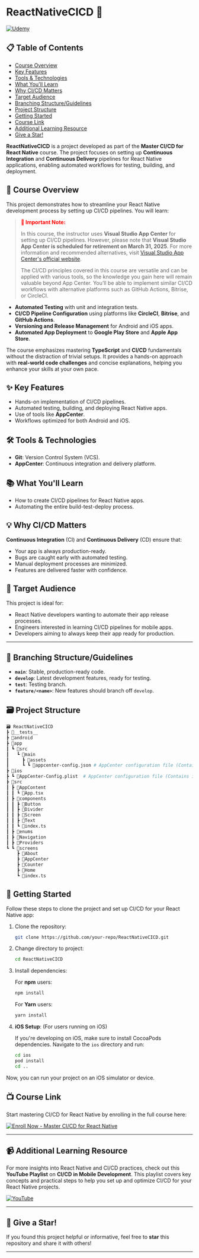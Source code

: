 # ReactNativeCICD 🚀

[![Udemy](https://img.shields.io/badge/Udemy-Master%20CI%2FCD%20for%20React%20Native-blue?logo=udemy)](https://www.udemy.com/course/continuous-integration-and-continuous-delivery-for-react-native/?couponCode=2021PM25)

## 📋 Table of Contents

- [Course Overview](#📖-course-overview)
- [Key Features](#✨-key-features)
- [Tools & Technologies](#🛠️-tools--technologies)
- [What You'll Learn](#📚-what-youll-learn)
- [Why CI/CD Matters](#💡-why-cicd-matters)
- [Target Audience](#🎯-target-audience)
- [Branching Structure/Guidelines](#🌳-branching-structureguidelines)
- [Project Structure](#🗃️-project-structure)
- [Getting Started](#🚀-getting-started)
- [Course Link](#📺-course-link)
- [Additional Learning Resource](#📹-additional-learning-resource)
- [Give a Star!](#🌟-give-a-star)

**ReactNativeCICD** is a project developed as part of the **Master CI/CD for React Native** course. The project focuses on setting up **Continuous Integration** and **Continuous Delivery** pipelines for React Native applications, enabling automated workflows for testing, building, and deployment.

## 📖 Course Overview

This project demonstrates how to streamline your React Native development process by setting up CI/CD pipelines. You will learn:

> **<span style="color:red;">🚨 Important Note:</span>**
>
> In this course, the instructor uses **Visual Studio App Center** for setting up CI/CD pipelines. However, please note that **Visual Studio App Center is scheduled for retirement on March 31, 2025**. For more information and recommended alternatives, visit [Visual Studio App Center's official website](https://appcenter.ms/).
>
> The CI/CD principles covered in this course are versatile and can be applied with various tools, so the knowledge you gain here will remain valuable beyond App Center. You’ll be able to implement similar CI/CD workflows with alternative platforms such as GitHub Actions, Bitrise, or CircleCI.

- **Automated Testing** with unit and integration tests.
- **CI/CD Pipeline Configuration** using platforms like **CircleCI**, **Bitrise**, and **GitHub Actions**.
- **Versioning and Release Management** for Android and iOS apps.
- **Automated App Deployment** to **Google Play Store** and **Apple App Store**.

The course emphasizes mastering **TypeScript** and **CI/CD** fundamentals without the distraction of trivial setups. It provides a hands-on approach with **real-world code challenges** and concise explanations, helping you enhance your skills at your own pace.

## ✨ Key Features

- Hands-on implementation of CI/CD pipelines.
- Automated testing, building, and deploying React Native apps.
- Use of tools like **AppCenter**.
- Workflows optimized for both Android and iOS.

## 🛠️ Tools & Technologies

- **Git**: Version Control System (VCS).
- **AppCenter**: Continuous integration and delivery platform.

## 📚 What You'll Learn

- How to create CI/CD pipelines for React Native apps.
- Automating the entire build-test-deploy process.

## 💡 Why CI/CD Matters

**Continuous Integration** (CI) and **Continuous Delivery** (CD) ensure that:

- Your app is always production-ready.
- Bugs are caught early with automated testing.
- Manual deployment processes are minimized.
- Features are delivered faster with confidence.

## 🎯 Target Audience

This project is ideal for:

- React Native developers wanting to automate their app release processes.
- Engineers interested in learning CI/CD pipelines for mobile apps.
- Developers aiming to always keep their app ready for production.

---

## 🌳 Branching Structure/Guidelines

- **`main`**: Stable, production-ready code.
- **`develop`**: Latest development features, ready for testing.
- **`test`**: Testing branch.
- **`feature/<name>`**: New features should branch off `develop`.

## 🗃️ Project Structure

```bash
🗃️ ReactNativeCICD
┣ 📂__tests__
┣ 📂android
┣ 📂app
┃ ┗ 📂src
┃   ┗ 📂main
┃     ┣ 📂assets
┃     ┗ ┗ 📜appcenter-config.json # AppCenter configuration file (Contains Android app secret)
┣ 📂ios
┣ ┗ 📜AppCenter-Config.plist  # AppCenter configuration file (Contains iOS app secret)
┣ 📂src
┃ ┣ 📂AppContent
┃ ┃ ┗ 📜App.tsx
┃ ┣ 📂components
┃ ┃ ┣ 📂Button
┃ ┃ ┣ 📂Divider
┃ ┃ ┣ 📂Screen
┃ ┃ ┣ 📂Text
┃ ┃ ┗ 📜index.ts
┃ ┣ 📂enums
┃ ┣ 📂Navigation
┃ ┣ 📂Providers
┗ ┗ 📂screens
    ┣ 📂About
    ┣ 📂AppCenter
    ┣ 📂Counter
    ┣ 📂Home
    ┗ 📜index.ts
```

## 🚀 Getting Started

Follow these steps to clone the project and set up CI/CD for your React Native app:

1. Clone the repository:

   ```bash
   git clone https://github.com/your-repo/ReactNativeCICD.git
   ```

2. Change directory to project:

   ```bash
   cd ReactNativeCICD
   ```

3. Install dependencies:

   For **npm** users:

   ```bash
   npm install
   ```

   For **Yarn** users:

   ```bash
   yarn install
   ```

4. **iOS Setup**: (For users running on iOS)

   If you're developing on iOS, make sure to install CocoaPods dependencies. Navigate to the `ios` directory and run:

   ```bash
   cd ios
   pod install
   cd ..
   ```

Now, you can run your project on an iOS simulator or device.

## 📺 Course Link

Start mastering CI/CD for React Native by enrolling in the full course here:

[![Enroll Now - Master CI/CD for React Native](https://img.shields.io/badge/Enroll%20Now-green?logo=udemy&style=flat&labelColor=blue&color=green&logoColor=white&text=Master%20CI%2FCD%20for%20React%20Native)](https://www.udemy.com/course/continuous-integration-and-continuous-delivery-for-react-native/?couponCode=2021PM25)

---

## 📹 Additional Learning Resource

For more insights into React Native and CI/CD practices, check out this **YouTube Playlist** on **CI/CD in Mobile Development**. This playlist covers key concepts and practical steps to help you set up and optimize CI/CD for your React Native projects.

[![YouTube](https://img.shields.io/badge/YouTube-CI%2FCD%20in%20Mobile%20Development-red?logo=youtube)](https://www.youtube.com/playlist?list=PL0bESU04Rrw0c1ofAaI_TK3Eph7p-DzEP)

---

## 🌟 Give a Star!

If you found this project helpful or informative, feel free to **star** this repository and share it with others!

---
